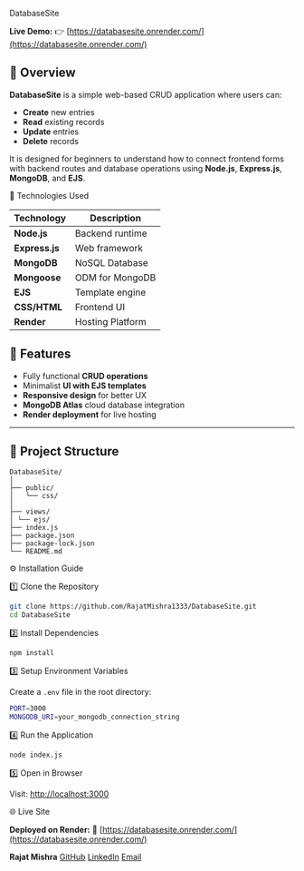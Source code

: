 DatabaseSite

**Live Demo:** 👉 [https://databasesite.onrender.com/](https://databasesite.onrender.com/)

## 📖 Overview

**DatabaseSite** is a simple web-based CRUD application where users can:

* **Create** new entries
* **Read** existing records
* **Update** entries
* **Delete** records

It is designed for beginners to understand how to connect frontend forms with backend routes and database operations using **Node.js**, **Express.js**, **MongoDB**, and **EJS**.

 🧰 Technologies Used

| Technology     | Description      |
| -------------- | ---------------- |
| **Node.js**    | Backend runtime  |
| **Express.js** | Web framework    |
| **MongoDB**    | NoSQL Database   |
| **Mongoose**   | ODM for MongoDB  |
| **EJS**        | Template engine  |
| **CSS/HTML**   | Frontend UI      |
| **Render**     | Hosting Platform |

## 🚀 Features

* Fully functional **CRUD operations**
* Minimalist **UI with EJS templates**
* **Responsive design** for better UX
* **MongoDB Atlas** cloud database integration
* **Render deployment** for live hosting

---

## 📂 Project Structure

```
DatabaseSite/
│
├── public/
│   └── css/              
│
├── views/                
│ └── ejs/      
├── index.js              
├── package.json          
├── package-lock.json     
└── README.md             
```

⚙️ Installation Guide

1️⃣ Clone the Repository

```bash
git clone https://github.com/RajatMishra1333/DatabaseSite.git
cd DatabaseSite
```

2️⃣ Install Dependencies

```bash
npm install
```

 3️⃣ Setup Environment Variables

Create a `.env` file in the root directory:

```bash
PORT=3000
MONGODB_URI=your_mongodb_connection_string
```

 4️⃣ Run the Application

```bash
node index.js
```

5️⃣ Open in Browser

Visit: [http://localhost:3000](http://localhost:3000)


 🌐 Live Site

**Deployed on Render:**
🔗 [https://databasesite.onrender.com/](https://databasesite.onrender.com/)

**Rajat Mishra**
[GitHub](https://github.com/RajatMishra1333)
[LinkedIn](https://www.linkedin.com/in/rajat2458/)
[Email](mailto:rajatmishra1333@gmail.com)

